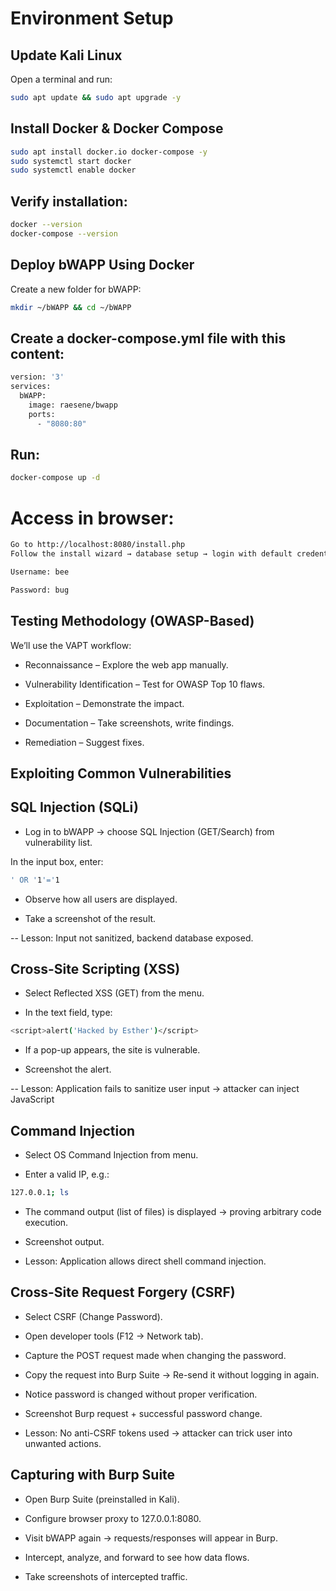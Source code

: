 # Environment Setup
## Update Kali Linux

Open a terminal and run:
```bash 
sudo apt update && sudo apt upgrade -y
```
## Install Docker & Docker Compose
```bash
sudo apt install docker.io docker-compose -y
sudo systemctl start docker
sudo systemctl enable docker
```

## Verify installation:
```bash 
docker --version
docker-compose --version
```

## Deploy bWAPP Using Docker
Create a new folder for bWAPP:
```bash 
mkdir ~/bWAPP && cd ~/bWAPP
```

## Create a docker-compose.yml file with this content:
```bash 
version: '3'
services:
  bWAPP:
    image: raesene/bwapp
    ports:
      - "8080:80"
```

## Run:
```bash 
docker-compose up -d
```

# Access in browser:
```bash
Go to http://localhost:8080/install.php
Follow the install wizard → database setup → login with default credentials:

Username: bee

Password: bug
```

## Testing Methodology (OWASP-Based)
We’ll use the VAPT workflow:

- Reconnaissance – Explore the web app manually.

- Vulnerability Identification – Test for OWASP Top 10 flaws.

- Exploitation – Demonstrate the impact.

- Documentation – Take screenshots, write findings.

- Remediation – Suggest fixes.

## Exploiting Common Vulnerabilities
## SQL Injection (SQLi)

- Log in to bWAPP → choose SQL Injection (GET/Search) from vulnerability list.

In the input box, enter:
```bash
' OR '1'='1
```
- Observe how all users are displayed.

- Take a screenshot of the result.

-- Lesson: Input not sanitized, backend database exposed.

## Cross-Site Scripting (XSS)

- Select Reflected XSS (GET) from the menu.

- In the text field, type:
```bash
<script>alert('Hacked by Esther')</script>
```
- If a pop-up appears, the site is vulnerable.

- Screenshot the alert.

-- Lesson: Application fails to sanitize user input → attacker can inject JavaScript

## Command Injection

- Select OS Command Injection from menu.

- Enter a valid IP, e.g.:
```bash
127.0.0.1; ls
```
- The command output (list of files) is displayed → proving arbitrary code execution.

- Screenshot output.

- Lesson: Application allows direct shell command injection.

## Cross-Site Request Forgery (CSRF)

- Select CSRF (Change Password).

- Open developer tools (F12 → Network tab).

- Capture the POST request made when changing the password.

- Copy the request into Burp Suite → Re-send it without logging in again.

- Notice password is changed without proper verification.

- Screenshot Burp request + successful password change.

- Lesson: No anti-CSRF tokens used → attacker can trick user into unwanted actions.

## Capturing with Burp Suite

- Open Burp Suite (preinstalled in Kali).

- Configure browser proxy to 127.0.0.1:8080.

- Visit bWAPP again → requests/responses will appear in Burp.

- Intercept, analyze, and forward to see how data flows.

- Take screenshots of intercepted traffic.
